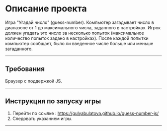 # Описание проекта
Игра "Угадай число" (guess-number).
Компьютер загадывает число в диапазоне от 1 до максимального числа, заданного в настройках. Игрок должен угадать это число за несколько попыток (максимальное количество попыток задано в настройках). После каждой попытки компьютер сообщает, было ли введенное числе больше или меньше загаданного.

* * *

## Требования

Браузер с поддержкой JS.

* * *

## Инструкция по запуску игры

1. Перейти по ссылке : <https://gulyabulatova.github.io/guess-number-js/>
2. Следовать указанием игры.

* * *